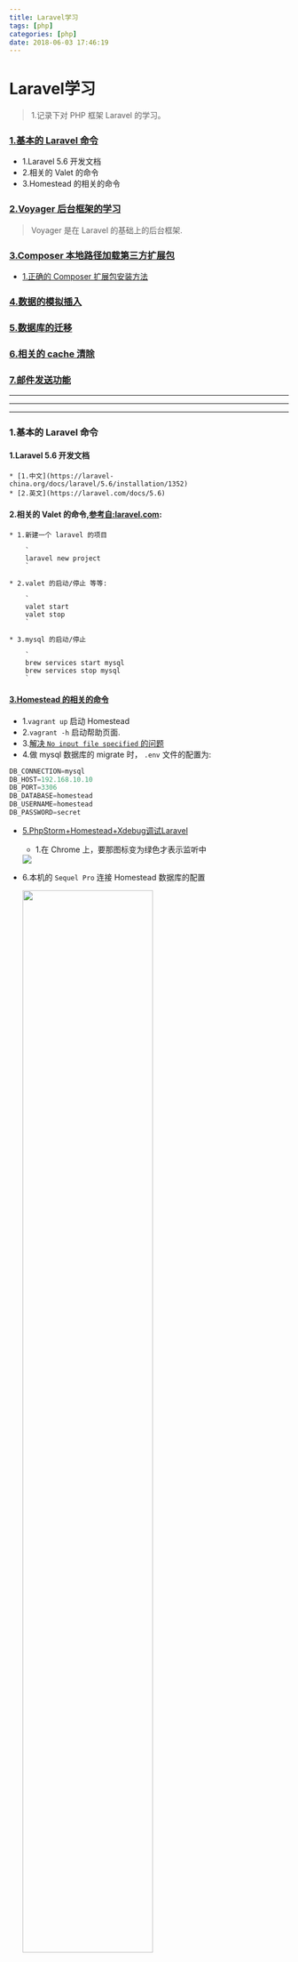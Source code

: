 ```yaml
---
title: Laravel学习
tags: [php]
categories: [php]
date: 2018-06-03 17:46:19
---
```




# Laravel学习
>1.记录下对 PHP 框架 Laravel 的学习。


<!-- more -->

### [1.基本的 Laravel 命令](#basic_command)
* 1.Laravel 5.6 开发文档
* 2.相关的 Valet 的命令
* 3.Homestead 的相关的命令


### [2.Voyager 后台框架的学习](#voyager_learn)
> Voyager 是在 Laravel 的基础上的后台框架.

### [3.Composer 本地路径加载第三方扩展包](https://laravel-china.org/topics/1999/composer-local-path-loading-third-party-extension-pack)
* [1.正确的 Composer 扩展包安装方法](https://laravel-china.org/topics/1901/correct-method-for-installing-composer-expansion-pack)

### [4.数据的模拟插入](#data_insert)

### [5.数据库的迁移](#database_migrate)

### [6.相关的 cache 清除](#cache_clear)

### [7.邮件发送功能](#email_send)

***
***
***

### 1.基本的 Laravel 命令<a name="basic_command"/>

#### 1.Laravel 5.6 开发文档
	* [1.中文](https://laravel-china.org/docs/laravel/5.6/installation/1352)
	* [2.英文](https://laravel.com/docs/5.6)


#### 2.相关的 Valet 的命令,[参考自:laravel.com](https://laravel.com/docs/5.6/valet):

	* 1.新建一个 laravel 的项目
	
		`
		laravel new project
		`

	* 2.valet 的启动/停止 等等:
	
		`
		valet start
		valet stop
		`
	
	* 3.mysql 的启动/停止
	
		`
		brew services start mysql
		brew services stop mysql
		`

#### [3.Homestead 的相关的命令](https://laravel-china.org/docs/laravel/5.6/homestead/1355#a29c5a)

* 1.`vagrant up` 启动 Homestead
* 2.`vagrant -h` 启动帮助页面.
* 3.[解决 `No input file specified` 的问题](https://laracasts.com/discuss/channels/laravel/how-can-access-my-laravel-project-from-my-homestead?page=1#)
* 4.做 mysql 数据库的  migrate 时， `.env` 文件的配置为:
	
```java
DB_CONNECTION=mysql
DB_HOST=192.168.10.10
DB_PORT=3306
DB_DATABASE=homestead
DB_USERNAME=homestead
DB_PASSWORD=secret
```


* [5.PhpStorm+Homestead+Xdebug调试Laravel](https://juejin.im/post/5a614681518825732646de42)
	* 1.在 Chrome 上，要那图标变为绿色才表示监听中

	 <img src="/assets/imgs/laravel/ScreenShot_2018-06-11_11.05.11.png" >

* 6.本机的 `Sequel Pro` 连接 Homestead 数据库的配置

	<img src="/assets/imgs/laravel/ScreenShot_2018-06-09_21.27.51.png" width="70%" height="70%">
	
* 7.Tinker 的使用
		* 1.[使用 Tinker 来调试 Laravel 应用程序的数据以及使用 Tinker 一些总结](https://laravel-china.org/articles/8575/debugging-laravel-application-data-with-tinker-and-using-some-tinker-summaries)
		
	```php
	#在终端中打开 tingker
	php artisan tinker
	#在数据库中生成一个 User 的数据
	factory(App\User::class)->create();
	#查看 User 表的所有数据.
	App\User::all();
	```

* 8.[在 Homestead 中加入 phpmyadmin ,How to setup phpmyadmin on a Laravel Homestead box?](https://stackoverflow.com/questions/23788096/how-to-setup-phpmyadmin-on-a-laravel-homestead-box/36640591)
		* 1.成功添加后，访问的地址为: [http://phpmyadmin.test:8000/](http://phpmyadmin.test:8000/)

* 9.如果之前项目的 `HomeStead` 开着没有关闭,又开另外一个项目的 `HomeStead` ,浏览器显示的还会是之前的项目的显示.

* 10.在 `voyager` 的后台主页显示 `Missing storage symlink` 的问题，点击了 `Fix it` 也没有反应.

	* 1.原因:是因为 `homestead` 把 Mac 上链接文件复制到了 linux 上,但双方的路径不一样所导致的.通过 `vagrant ssh` 链接到主机，然后查看就知道了:
		
		
		```
		vagrant@hooks:~/code/public$ ls -al
		total 12
		drwxr-xr-x 1 vagrant vagrant  320 Jun 20 02:28 .
		drwxr-xr-x 1 vagrant vagrant 1024 Jun 20 03:25 ..
		drwxr-xr-x 1 vagrant vagrant   96 Jun 20 02:09 css
		-rw-r--r-- 1 vagrant vagrant    0 Jun 20 02:09 favicon.ico
		-rw-r--r-- 1 vagrant vagrant  593 Jun 20 02:09 .htaccess
		-rw-r--r-- 1 vagrant vagrant 1823 Jun 20 02:09 index.php
		drwxr-xr-x 1 vagrant vagrant   96 Jun 20 02:09 js
		-rw-r--r-- 1 vagrant vagrant   24 Jun 20 02:09 robots.txt
		lrwxr-xr-x 1 vagrant vagrant   79 Jun 20 02:28 storage -> /Users/tianzeng/Documents/php_Workplace/GitHub/Laravel/hooks/storage/app/public
		drwxr-xr-x 1 vagrant vagrant   96 Jun 20 02:28 vendor
		```
		
* [2.解决方法:](https://github.com/ghzjtian/yoyager/tree/dev2#truely_path)
	* 1.导航到 远程主机的 code 目录下,`vagrant ssh` -> `cd code`	
	
	* 2.运行命令 `sudo ln -s /home/vagrant/code/storage/app/public /home/vagrant/code/public/storage`
	* 3.查看结果，已修改成功.
	
		```
		vagrant@hooks:~/code$ ls -al public 
		total 12
		drwxr-xr-x 1 vagrant vagrant  320 Jun 20 03:52 .
		drwxr-xr-x 1 vagrant vagrant 1024 Jun 20 03:25 ..
		drwxr-xr-x 1 vagrant vagrant   96 Jun 20 02:09 css
		-rw-r--r-- 1 vagrant vagrant    0 Jun 20 02:09 favicon.ico
		-rw-r--r-- 1 vagrant vagrant  593 Jun 20 02:09 .htaccess
		-rw-r--r-- 1 vagrant vagrant 1823 Jun 20 02:09 index.php
		drwxr-xr-x 1 vagrant vagrant   96 Jun 20 02:09 js
		-rw-r--r-- 1 vagrant vagrant   24 Jun 20 02:09 robots.txt
		lrwxr-xr-x 1 vagrant vagrant   37 Jun 20 03:52 storage -> /home/vagrant/code/storage/app/public
		drwxr-xr-x 1 vagrant vagrant   96 Jun 20 02:28 vendor
		vagrant@hooks:~/code$ 
		```

* 11.多站点的支持,只需在 `Homestead.yaml` 文件中增加如下的站点信息,并且在 `hosts` 文件中增加 `homestead2.test` 的信息,然后运行 `vagrant reload --provision` 重新加载即可.
	
```
	folders:
    -
        map: /Users/tianzeng/Documents/php_Workplace/FastCloud/FastCloud
        to: /home/vagrant/code

    - map: /Users/tianzeng/Documents/php_Workplace/testPHP
      to: /home/vagrant/code2

sites:
    -
        map: homestead.test
        to: /home/vagrant/code/public

    -   map: homestead2.test
        to: /home/vagrant/code2
```


		
***

### 2.Voyager 后台框架的学习<a name="voyager_learn"/>
* [1.Voyager v1.1 开发文档.](https://voyager.readme.io/docs/installation)


### 4.数据的模拟插入<a name="data_insert"/>
* 1.参考 [Seeders](https://laravel-china.org/docs/laravel/5.6/seeding/1401) , [Factory](https://laravel-china.org/docs/laravel/5.6/database-testing/1412#writing-factories)
* 2.相关的步骤:
	* 1.生成一个 `factory`,如: `php artisan make:factory SparkFactory --model=Spark` ,并填写相关的模拟数据的生成:
	
```
<?php

use Faker\Generator as Faker;

$factory->define(App\Spark::class, function (Faker $faker) {
return [
'name' => '产品名_'.str_random(10),
'pic' => 'http://file.mancando.cn/resource/images/product/10020001/201609091354591425789.jpg',
'number' => '产品编号_'.str_random(10),
'supplier_number' => '供应商编号_'.str_random(10),
'category_name' => '产品种类_'.str_random(10),
'brand_name' => '品牌名_'.str_random(10),
'package_size' => random_int(0,10),
'unit' => '支',
'status' => random_int(0,2),
'description' => '描述_'.str_random(20),
'sale_price' => random_int(10,20),
'purchase_price' => random_int(5,10),
'sales' => random_int(100,200),
'stock' => random_int(50,100),
];
});

```

* 2.生成一个对应的 `Seeder` ,如: `php artisan make:seeder SparksTableSeeder
` ,并写入生成模拟数据的逻辑(这里为 50 条模拟数据的生成):

```
 public function run()
    {

        factory(App\Spark::class,50)->create();

    }
```
* 3.运行 `composer dump-autoload` 命令，[否则会有 `Class XXXSeeder does not exist` 发生.](https://stackoverflow.com/questions/26143315/laravel-5-artisan-seed-reflectionexception-class-songstableseeder-does-not-e)
* 4.运行命令 `php artisan db:seed --class=SparksTableSeeder` ,数据就已经生成了.


***

### 5.数据库的迁移<a name="database_migrate"/>
* 1.参考: [数据库的迁移](https://laravel-china.org/docs/laravel/5.6/migrations/1400)
* 2.步骤:
	* 0.生成一个 Model,如 Setting: `php artisan make:Model Setting`.
	* 1.运行命令`php artisan make:migration create_new_sparks_table --create=my_sparks
` ,将会有文件 `database/migrations/2018_07_31_065118_create_new_sparks_table.php` 生成.
	* 2.往 `2018_07_31_065118_create_new_sparks_table.php `的 up 方法中填入数据库的字段数据, 如:

```
<?php

use Illuminate\Support\Facades\Schema;
use Illuminate\Database\Schema\Blueprint;
use Illuminate\Database\Migrations\Migration;

class CreateNewSparksTable extends Migration
{
    /**
     * Run the migrations.
     *
     * @return void
     */
    public function up()
    {
        Schema::create('my_sparks', function (Blueprint $table) {
            $table->increments('id');

            $table -> string('name') -> nullable();
            $table -> string('pic')-> nullable();
            $table -> string('number')-> nullable();
            $table -> string('supplier_number')-> nullable();
            $table -> string('category_name')-> nullable();
            $table -> string('brand_name')-> nullable();
            $table -> unsignedInteger('package_size')-> nullable();
            $table -> string('unit')-> nullable();
            $table -> tinyInteger('status')-> nullable();
            $table -> text('description')-> nullable();
            $table -> unsignedInteger('sale_price')-> nullable();
            $table -> unsignedInteger('purchase_price')-> nullable();
            $table -> unsignedInteger('sales')-> nullable();
            $table -> unsignedInteger('stock')-> nullable();

            $table->nullabletimestamps();
            $table-> softDeletes()-> nullable();
        });
    }

    /**
     * Reverse the migrations.
     *
     * @return void
     */
    public function down()
    {
        Schema::dropIfExists('my_sparks');
    }
}


```

* 3.运行迁移 `php artisan migrate`. 即可生成指定字段的数据表.

* 4.想要在代码里删除刚刚新增的数据表(发现有错误发生!!!)
	* 1.修改文件名,如 把 `2018_07_31_065119_create_new_sparks_table.php` 改为 `2018_07_31_065120_create_new_sparks_table.php`,只有这样在运行 `php artisan migrate` 时才可以运行这个文件.
	* 2.在 up 方法中 写入
	
```
	$this->down();
        return;	
```

* 5.更新数据库，添加一个数据库的字段
	* 1.先运行 `php artisan make:migration update_products_table`,在 `migrations`生成一个文件。
	* 2.然后在 run 方法中添加所需要添加的字段，如
	```
	 Schema::table('products',function (Blueprint $table){
            $table->string('image_large')->nullable()->after('image');
        });
	```

	* 3.运行 `php artisan migrate` 即可.


***

## 6.相关的 cache 清除<a name="cache_clear"/>
* 1.清除 view 缓存. `php artisan view:clear`
	* 1.但是在 `PHP Storm` 中，用这条命令清除了后，一刷新 浏览器的网页，旧的页面又出来了.
	* 2.没有找到解决的方法!!!
		* [1.Option to disable cache](https://github.com/laravel/framework/issues/2501)
		* [2.How I can disable templates caching in development mode?
](https://stackoverflow.com/questions/16971445/how-i-can-disable-templates-caching-in-development-mode)
		* [3.Changing blade files never change when refreshing/clearing cache](https://laracasts.com/discuss/channels/laravel/changing-blade-files-never-change-when-refreshingclearing-cache?page=1)

***

### 7.邮件发送功能<a name="email_send"/>
##### 1.用 [mailtrap](https://mailtrap.io/inboxes/399408/messages/887456554) 去代发邮件:
* 1.参考(发现都没效果，从 mailtrap 后台可以看到有发送的 EMAIL 数据，但目标邮箱没收到任何的邮件):
	* [1.How To Send Email In Laravel Tutorial](https://appdividend.com/2018/03/05/send-email-in-laravel-tutorial/)
	* [2.Laravel - Sending Email](https://www.tutorialspoint.com/laravel/laravel_sending_email.htm)

##### 2.用 163 邮箱去做发送邮箱.(亲测有效)
* 1.用 163 普通的免费邮,进去网页版，然后按 设置->客户端授权密码(设置一个密码)-开启,就可以开启 laravel 客户端登录发送邮件了.
	* 2.发现用 163 企业邮找不到
* 2.在 `.env`中做如下的配置,[163免费邮客户端设置的POP3、SMTP、IMAP地址](http://help.163.com/09/1223/14/5R7P3QI100753VB8.html):

```
MAIL_DRIVER=smtp
MAIL_HOST=smtp.163.com
MAIL_PORT=994
MAIL_USERNAME=test@163.com
MAIL_PASSWORD=上一步的客户端授权码
MAIL_ENCRYPTION=ssl
MAIL_FROM_ADDRESS= test@163.com
MAIL_FROM_NAME=test
```

* 3.发送的实际代码参考:
	* [1.使用 Laravel 基于 SMTP 驱动实现发送邮件](https://www.jianshu.com/p/15ea81c9d781)
	* [2.How To Send Email In Laravel Tutorial](https://appdividend.com/2018/03/05/send-email-in-laravel-tutorial/)
	* [3.Laravel - Sending Email](https://www.tutorialspoint.com/laravel/laravel_sending_email.htm)
	* [4.利用Laravel自带SMTP邮件组件实现发送邮件](https://www.jianshu.com/p/8ccb2820df23)
	* [5.Laravel5.5 新特性~Markdown 邮件模板的显示](https://laravel-china.org/articles/5455/laravel55-new-feature-markdown-mail-template-display)







